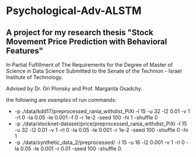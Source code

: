 # Psychological-Adv-ALSTM
## A project for my research thesis "Stock Movement Price Prediction with Behavioral Features"
In Partial Fulfillment of The Requirements for the Degree of Master of Science in Data Science
Submitted to the Senate of the Technion - Israel Institute of Technology. 

Advised by Dr. Ori Plonsky and Prof. Margarita Osadchy. 

the following are $examples$ of run commands:

* -p ./data/kdd17/preprocessed_rania_withdist_PiXi -l 15 -u 32 -l2 0.01 -v 1 -rl 0 -la 0.05 -le 0.001 -f 0 -r 1e-2 -seed 100 -hi 1 -shuffle 0
* -p ./data/stocknet-dataset/price/preprocessed_rania_withdist_PiXi -l 15 -u 32 -l2 0.01 -v 1 -rl 0 -la 0.05 -le 0.001 -r 1e-2 -seed 100 -shuffle 0 -hi 1
* -p ./data/synthetic_data_2/preprocessed/ -l 15 -u 16 -l2 0.001 -v 1 -rl 0 -la 0.05 -le 0.001 -r 0.01 -seed 100 -shuffle 0. 
